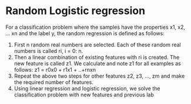# Random Logistic regression

For a classification problem where the samples have the properties x1, x2, ... xn and the label y, the random regression is defined as follows:
1. First n random real numbers are selected. Each of these random real numbers is called ri, i = 0: n.
2. Then a linear combination of existing features with ri is created. The new feature is called z1. We calculate and note z1 for all examples as follows: z1 = r0x0 + r1x1 + ..+rnxn
3. Repeat the above two steps for other features z2, z3, ..., zm and make the required number of features.
4. Using linear regression and logistic regression, we solve the classification problem with new features and previous lab
